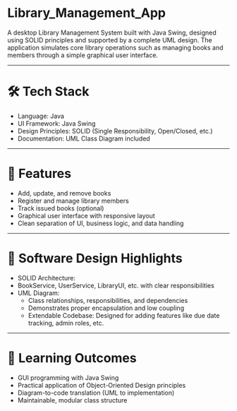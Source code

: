 # Library_Management_App
A desktop Library Management System built with Java Swing, designed using SOLID principles and supported by a complete UML design. The application simulates core library operations such as managing books and members through a simple graphical user interface.

---

# 🛠 Tech Stack
* Language: Java
* UI Framework: Java Swing
* Design Principles: SOLID (Single Responsibility, Open/Closed, etc.)
* Documentation: UML Class Diagram included

---

# 📌 Features
* Add, update, and remove books
* Register and manage library members
* Track issued books (optional)
* Graphical user interface with responsive layout
* Clean separation of UI, business logic, and data handling

---

# 🧱 Software Design Highlights
* SOLID Architecture:
* BookService, UserService, LibraryUI, etc. with clear responsibilities
* UML Diagram:
  * Class relationships, responsibilities, and dependencies
  * Demonstrates proper encapsulation and low coupling
  * Extendable Codebase: Designed for adding features like due date tracking, admin roles, etc.

---

# 🧠 Learning Outcomes
* GUI programming with Java Swing
* Practical application of Object-Oriented Design principles
* Diagram-to-code translation (UML to implementation)
* Maintainable, modular class structure


